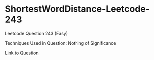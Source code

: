 # ShortestWordDistance-Leetcode-243

Leetcode Question 243 (Easy)

Techniques Used in Question:
Nothing of Significance

[Link to Question](https://leetcode.com/problems/shortest-word-distance/)
